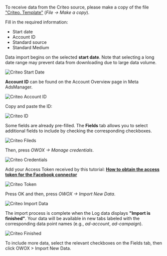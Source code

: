 To receive data from the Criteo source, please make a copy of the file ["Criteo. Template"](https://docs.google.com/spreadsheets/d/1g_-q8sR5PsbB4-MDK9DYOn-mIXjHcR10VaYhy66kdBk/edit?usp=sharing) (*File -> Make a copy*). 

Fill in the required information:
- Start date
- Account ID
- Standard source
- Standard Medium

Data import begins on the selected **start date**. Note that selecting a long date range may prevent data from downloading due to large data volume.

![Criteo Start Date](/src/Integrations/Criteo/res/fb_startdate.png)

**Account ID** can be found on the Account Overview page in Meta AdsManager. 

![Criteo Account ID](/src/Integrations/Criteo/res/fb_accountid.png)

Copy and paste the ID: 

![Criteo ID](/src/Integrations/Criteo/res/fb_pasteid.png)

Some fields are already pre-filled. The **Fields** tab allows you to select additional fields to include by checking the corresponding checkboxes. 

![Criteo Fileds](/src/Integrations/Criteo/res/fb_fields.png)

Then, press *OWOX -> Manage credentials*. 

![Criteo Credentials](/src/Integrations/Criteo/res/fb_credentials.png)

Add your Access Token received by this tutorial: [**How to obtain the access token for the Facebook connector**](https://github.com/OWOX/js-data-connectors/blob/main/src/Integrations/Criteo/CREDENTIALS.md)

![Criteo Token](/src/Integrations/Criteo/res/fb_token.png)

Press OK and then, press *OWOX -> Import New Data*.

![Criteo Import Data](/src/Integrations/Criteo/res/fb_import.png)

The import process is complete when the Log data displays **"Import is finished"**. Your data will be available in new tabs labeled with the corresponding data point names (e.g., *ad-account*, *ad-campaign*).

![Criteo Finished](/src/Integrations/Criteo/res/fb_success.png)

To include more data, select the relevant checkboxes on the Fields tab, then click OWOX > Import New Data.